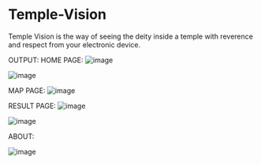 # Temple-Vision
Temple Vision is the way of seeing the deity inside a temple with reverence and respect from your electronic device.


OUTPUT:
HOME PAGE:
![image](https://github.com/SourabGarg/Temple-Vision/assets/112079423/62048f9a-e320-41a7-b3e9-cb3fe8f7aa06)

![image](https://github.com/SourabGarg/Temple-Vision/assets/112079423/8cff5dc2-96d8-4e0b-8586-7f25772e9c23)

MAP PAGE:
![image](https://github.com/SourabGarg/Temple-Vision/assets/112079423/9fe707e4-44e9-4a37-84d5-496d5cf50764)

RESULT PAGE:
![image](https://github.com/SourabGarg/Temple-Vision/assets/112079423/7b93d4f5-ff49-47c4-8a7a-46f7cb9f8879)

![image](https://github.com/SourabGarg/Temple-Vision/assets/112079423/8a8d49ee-9c80-4cc0-94a4-3a14f37b9a7a)

ABOUT:

![image](https://github.com/SourabGarg/Temple-Vision/assets/112079423/8cdf7815-9ffb-49d4-9fa7-d24d29154c38)
